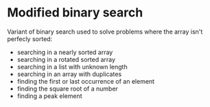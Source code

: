 # Modified binary search

Variant of binary search used to solve problems where the array isn't perfecly sorted:

- searching in a nearly sorted array
- searching in a rotated sorted array
- searching in a list with unknown length
- searching in an array with duplicates
- finding the first or last occurrence of an element
- finding the square root of a number
- finding a peak element
